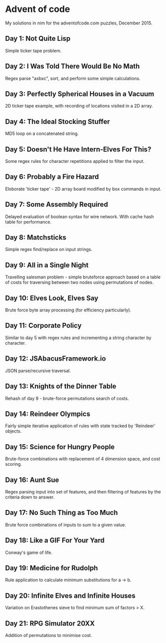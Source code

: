 # Advent of code

My solutions in nim for the adventofcode.com puzzles, December 2015.

## Day 1: Not Quite Lisp
Simple ticker tape problem.

## Day 2: I Was Told There Would Be No Math
Regex parse "axbxc", sort, and perform some simple calculations.

## Day 3: Perfectly Spherical Houses in a Vacuum
2D ticker tape example, with recording of locations visited in a 2D array.

## Day 4: The Ideal Stocking Stuffer
MD5 loop on a concatenated string.

## Day 5: Doesn't He Have Intern-Elves For This?
Some regex rules for character repetitions applied to filter the input.

## Day 6: Probably a Fire Hazard
Eloborate 'ticker tape' - 2D array board modified by box commands in input.

## Day 7: Some Assembly Required
Delayed evaluation of boolean syntax for wire network. With cache hash table for performance.

## Day 8: Matchsticks
Simple regex find/replace on input strings.

## Day 9: All in a Single Night
Travelling salesman problem - simple bruteforce approach based on a table of costs for traversing between two nodes using permutations of nodes.

## Day 10: Elves Look, Elves Say
Brute force byte array processing (for efficiency particularly).

## Day 11: Corporate Policy
Similar to day 5 with regex rules and incrementing a string character by character.

## Day 12: JSAbacusFramework.io
JSON parse/recursive traversal.

## Day 13: Knights of the Dinner Table
Rehash of day 9 - brute-force permutations search of costs.

## Day 14: Reindeer Olympics
Fairly simple iterative application of rules with state tracked by 'Reindeer' objects.

## Day 15: Science for Hungry People
Brute-force combinations with replacement of 4 dimension space, and cost scoring.

## Day 16: Aunt Sue
Regex parsing input into set of features, and then filtering of features by the criteria down to answer.

## Day 17: No Such Thing as Too Much
Brute force combinations of inputs to sum to a given value.

## Day 18: Like a GIF For Your Yard
Conway's game of life.

## Day 19: Medicine for Rudolph
Rule application to calculate minimum substitutions for a -> b.

## Day 20: Infinite Elves and Infinite Houses
Variation on Erastothenes sieve to find minimum sum of factors > X.

## Day 21: RPG Simulator 20XX
Addition of permutations to minimise cost.
